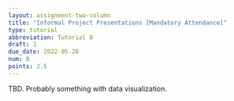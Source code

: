```yaml
---
layout: assignment-two-column
title: "Informal Project Presentations [Mandatory Attendance]" 
type: tutorial
abbreviation: Tutorial 8
draft: 1
due_date: 2022-05-20
num: 8
points: 2.5
---
```


TBD. Probably something with data visualization.